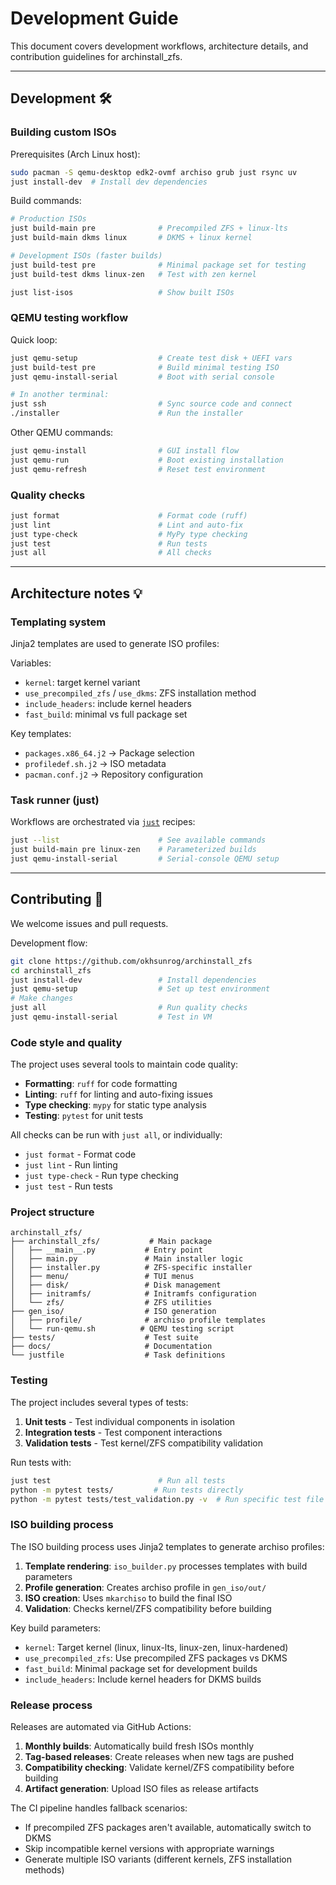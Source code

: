 # Development Guide

This document covers development workflows, architecture details, and contribution guidelines for archinstall_zfs.

---

## Development 🛠️

### Building custom ISOs

Prerequisites (Arch Linux host):
```bash
sudo pacman -S qemu-desktop edk2-ovmf archiso grub just rsync uv
just install-dev  # Install dev dependencies
```

Build commands:
```bash
# Production ISOs
just build-main pre              # Precompiled ZFS + linux-lts
just build-main dkms linux       # DKMS + linux kernel

# Development ISOs (faster builds)
just build-test pre              # Minimal package set for testing
just build-test dkms linux-zen   # Test with zen kernel

just list-isos                   # Show built ISOs
```

### QEMU testing workflow

Quick loop:
```bash
just qemu-setup                  # Create test disk + UEFI vars
just build-test pre              # Build minimal testing ISO
just qemu-install-serial         # Boot with serial console

# In another terminal:
just ssh                         # Sync source code and connect
./installer                      # Run the installer
```

Other QEMU commands:
```bash
just qemu-install                # GUI install flow
just qemu-run                    # Boot existing installation
just qemu-refresh                # Reset test environment
```

### Quality checks
```bash
just format                      # Format code (ruff)
just lint                        # Lint and auto‑fix
just type-check                  # MyPy type checking
just test                        # Run tests
just all                         # All checks
```

---

## Architecture notes 💡

### Templating system
Jinja2 templates are used to generate ISO profiles:

Variables:
- `kernel`: target kernel variant
- `use_precompiled_zfs` / `use_dkms`: ZFS installation method
- `include_headers`: include kernel headers
- `fast_build`: minimal vs full package set

Key templates:
- `packages.x86_64.j2` → Package selection
- `profiledef.sh.j2` → ISO metadata
- `pacman.conf.j2` → Repository configuration

### Task runner (just)
Workflows are orchestrated via [`just`](https://github.com/casey/just) recipes:

```bash
just --list                      # See available commands
just build-main pre linux-zen    # Parameterized builds
just qemu-install-serial         # Serial‑console QEMU setup
```

---

## Contributing 🤝

We welcome issues and pull requests.

Development flow:
```bash
git clone https://github.com/okhsunrog/archinstall_zfs
cd archinstall_zfs
just install-dev                 # Install dependencies
just qemu-setup                  # Set up test environment
# Make changes
just all                         # Run quality checks
just qemu-install-serial         # Test in VM
```

### Code style and quality

The project uses several tools to maintain code quality:

- **Formatting**: `ruff` for code formatting
- **Linting**: `ruff` for linting and auto-fixing issues
- **Type checking**: `mypy` for static type analysis
- **Testing**: `pytest` for unit tests

All checks can be run with `just all`, or individually:
- `just format` - Format code
- `just lint` - Run linting
- `just type-check` - Run type checking
- `just test` - Run tests

### Project structure

```
archinstall_zfs/
├── archinstall_zfs/           # Main package
│   ├── __main__.py           # Entry point
│   ├── main.py               # Main installer logic
│   ├── installer.py          # ZFS-specific installer
│   ├── menu/                 # TUI menus
│   ├── disk/                 # Disk management
│   ├── initramfs/            # Initramfs configuration
│   └── zfs/                  # ZFS utilities
├── gen_iso/                  # ISO generation
│   ├── profile/              # archiso profile templates
│   └── run-qemu.sh          # QEMU testing script
├── tests/                    # Test suite
├── docs/                     # Documentation
└── justfile                  # Task definitions
```

### Testing

The project includes several types of tests:

1. **Unit tests** - Test individual components in isolation
2. **Integration tests** - Test component interactions
3. **Validation tests** - Test kernel/ZFS compatibility validation

Run tests with:
```bash
just test                        # Run all tests
python -m pytest tests/         # Run tests directly
python -m pytest tests/test_validation.py -v  # Run specific test file
```

### ISO building process

The ISO building process uses Jinja2 templates to generate archiso profiles:

1. **Template rendering**: `iso_builder.py` processes templates with build parameters
2. **Profile generation**: Creates archiso profile in `gen_iso/out/`
3. **ISO creation**: Uses `mkarchiso` to build the final ISO
4. **Validation**: Checks kernel/ZFS compatibility before building

Key build parameters:
- `kernel`: Target kernel (linux, linux-lts, linux-zen, linux-hardened)
- `use_precompiled_zfs`: Use precompiled ZFS packages vs DKMS
- `fast_build`: Minimal package set for development builds
- `include_headers`: Include kernel headers for DKMS builds

### Release process

Releases are automated via GitHub Actions:

1. **Monthly builds**: Automatically build fresh ISOs monthly
2. **Tag-based releases**: Create releases when new tags are pushed
3. **Compatibility checking**: Validate kernel/ZFS compatibility before building
4. **Artifact generation**: Upload ISO files as release artifacts

The CI pipeline handles fallback scenarios:
- If precompiled ZFS packages aren't available, automatically switch to DKMS
- Skip incompatible kernel versions with appropriate warnings
- Generate multiple ISO variants (different kernels, ZFS installation methods)
